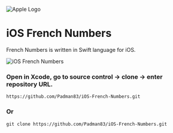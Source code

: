 ![Apple Logo](https://user-images.githubusercontent.com/45048950/73131198-bca1e580-4041-11ea-8f8d-ebfd844f0e64.png) 

# iOS French Numbers

French Numbers is written in Swift language for iOS.

![iOS French Numbers](https://user-images.githubusercontent.com/45048950/74254395-5d272380-4d2b-11ea-9154-9c97e7377a8f.gif)

### Open in Xcode, go to source control -> clone -> enter repository URL.
```
https://github.com/Padman83/iOS-French-Numbers.git
```
### Or
```
git clone https://github.com/Padman83/iOS-French-Numbers.git
```




